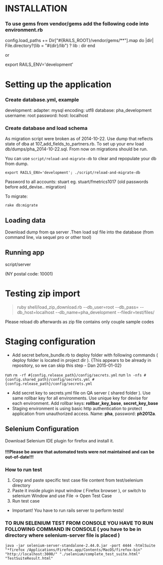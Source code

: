 # INSTALLATION

### To use gems from vendor/gems add the following code into environment.rb

config.load_paths += Dir["#{RAILS_ROOT}/vendor/gems/**"].map do |dir|
  File.directory?(lib = "#{dir}/lib") ? lib : dir
end

or

export RAILS_ENV='development'


# Setting up the application
### Create database.yml, example

development:
  adapter: mysql
  encoding: utf8
  database: pha_development
  username: root
  password:
  host: localhost


### Create database and load schema

As migration script were broken as of 2014-10-22. Use dump that reflects state of dba at 107_add_fields_to_partners.rb.
To set up your env load db/dumps/pha_2014-10-22.sql. From now on migrations should be run.

You can use `script/reload-and-migrate-db` to clear and repopulate your db from dump.

`export RAILS_ENV='development'; ./script/reload-and-migrate-db`

Password to all accounts: stuart eg. stuart/fmetrics1017 (old passwords before add_devise.. migration)

To migrate:

`rake db:migrate`


## Loading data

Download dump from qa server .Then load sql file into the database (from command line, via sequel pro or other tool)

## Running app
script/server

(NY postal code: 10001)

# Testing zip import
> ruby shell/load_zip_download.rb --db_user=root --db_pass= --db_host=localhost --db_name=pha_development --filedir=test/files/

Please reload db afterwards as zip file contains only couple sample codes

# Staging configuration

- Add secret before_bundle.rb to deploy folder with following commands ( deploy folder is located in project dir ).  {This appears to be already in repository, so we can skip this step - Dan 2015-01-02}

run `rm -rf #{config.release_path}/config/secrets.yml`
run `ln -nfs #{config.shared_path}/config/secrets.yml #{config.release_path}/config/secrets.yml`

- Add secret key to secrets.yml file on QA server ( shared folder ).  Use same rollbar key for all environments.  Use unique key for devise for each environment. Add rollbar keys: 
**rollbar_key_base**,
**secret_key_base**
- Staging environment is using basic http authentication to protect application from unauthorized access. Name: **pha**, password: **ph2012a**.

## Selenium Configuration

Download Selenium IDE plugin for firefox and install it.

#### !!!Please be aware that automated tests were not maintained and can be out-of-date!!!

### How to run test

1. Copy and paste specific test case file content from test/selenium directory
2. Paste it inside plugin input window ( Firefox browser ), or switch to selenium Window and use File -> Open Test Case
3. Run test case

- Important! You have to run rails server to perform tests!

### TO RUN SELENIUM TEST FROM CONSOLE YOU HAVE TO RUN FOLLOWING COMMAND IN CONSOLE ( you have to be in directory where selenium-server file is placed )

`java -jar selenium-server-standalone-2.44.0.jar -port 4444 -htmlSuite "*firefox /Applications/Firefox.app/Contents/MacOS/firefox-bin" "http://localhost:3000/" "./selenium/complete_test_suite.html" "TestSuiteResult.html"`
